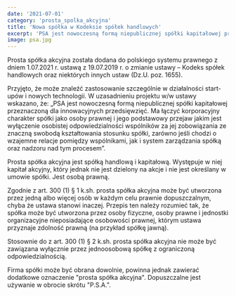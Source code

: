 ```yaml
---
date: '2021-07-01'
category: 'prosta_spolka_akcyjna'
title: 'Nowa spółka w Kodeksie spółek handlowych'
excerpt: 'PSA jest nowoczesną formą niepublicznej spółki kapitałowej przeznaczoną dla innowacyjnych przedsięwzięć.'
image: psa.jpg
---
```


Prosta spółka akcyjna została dodana do polskiego systemu prawnego z dniem 1.07.2021 r. ustawą z 19.07.2019 r. o zmianie ustawy – Kodeks spółek handlowych oraz niektórych innych ustaw (Dz.U. poz. 1655).

Przyjęto, że może znaleźć zastosowanie szczególnie w działalności start-upów i nowych technologii. W uzasadnieniu projektu w/w ustawy wskazano, że: „PSA jest nowoczesną formą niepublicznej spółki kapitałowej przeznaczoną dla innowacyjnych przedsięwzięć. Ma łączyć korporacyjny charakter spółki jako osoby prawnej i jego podstawowy przejaw jakim jest wyłączenie osobistej odpowiedzialności wspólników za jej zobowiązania ze znaczną swobodą kształtowania stosunku spółki, zarówno jeśli chodzi o wzajemne relacje pomiędzy wspólnikami, jak i system zarządzania spółką oraz nadzoru nad tym procesem”.

Prosta spółka akcyjna jest spółką handlową i kapitałową. Występuje w niej kapitał akcyjny, który jednak nie jest dzielony na akcje i nie jest określany w umowie spółki. Jest osobą prawną. 

Zgodnie z art. 300 (1) § 1 k.sh. prosta spółka akcyjna może być utworzona przez jedną albo więcej osób w każdym celu prawnie dopuszczalnym, chyba że ustawa stanowi inaczej. Przepis ten należy rozumieć tak, że spółka może być utworzona przez osoby fizyczne, osoby prawne i jednostki organizacyjne nieposiadające osobowości prawnej, którym ustawa przyznaje zdolność prawną (na przykład spółkę jawną). 

Stosownie do z art. 300 (1) § 2 k.sh.  prosta spółka akcyjna nie może być zawiązana wyłącznie przez jednoosobową spółkę z ograniczoną odpowiedzialnością.

Firma spółki może być obrana dowolnie, powinna jednak zawierać dodatkowe oznaczenie "prosta spółka akcyjna". Dopuszczalne jest używanie w obrocie skrótu "P.S.A.". 

